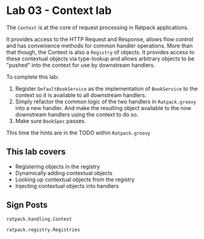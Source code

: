 # Lab 03 - Context lab

The `Context` is at the core of request processing in Ratpack applications.

It provides access to the HTTP Request and Response, allows flow control and has convenience methods for common handler operations.
More than that though, the Context is also a `Registry` of objects.  It provides access to these contextual objects via type-lookup
and allows arbitrary objects to be "pushed" into the context for use by downstream handlers.

To complete this lab:

1. Register `DefaultBookService` as the implementation of `BookService` to the context so it is available to all downstream handlers.
1. Simply refactor the common logic of the two handlers in `Ratpack.groovy` into a new handler.  And make the resulting object available
to the now downstream handlers using the context to do so.
1. Make sure `BookSpec` passes.

This time the hints are in the TODO within `Ratpack.groovy`

## This lab covers

* Registering objects in the registry
* Dynamically adding contextual objects
* Looking up contextual objects from the registry
* Injecting contextual objects into handlers

## Sign Posts

`ratpack.handling.Context`

`ratpack.registry.Registries`
